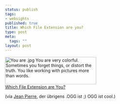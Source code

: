 ```yaml
--- 
status: publish
tags: 
- websights
published: true
title: Which File Extension are you?
type: post
meta: 
  tags: ""
layout: post
---
```

<p><a href="http://www.bbspot.com/News/2004/10/extension_quiz.php" title="http://www.bbspot.com/News/2004/10/extension_quiz.php" onmouseover="window.status='http://www.bbspot.com/News/2004/10/extension_quiz.php';return true;" onmouseout="window.status='';return true;"><img src="http://www.bbspot.com/Images/News_Features/2004/10/file_extensions/jpg.jpg" width="300" height="90" border="0" alt="You are .jpg You are very colorful. Sometimes you forget things, or distort the truth.  You like working with pictures more than words."/><br />Which File Extension are You?</a></p>

<p>(via <a target="_BLANK" href="http://blog.jeanpierre.de/archives/2004/10/which_file_exte.html" title="http://blog.jeanpierre.de/archives/2004/10/which_file_exte.html" onmouseover="window.status='http://blog.jeanpierre.de/archives/2004/10/which_file_exte.html';return true;" onmouseout="window.status='';return true;">Jean Pierre</a>, der übrigens .OGG ist ;) OGG ist cool.)</p>
